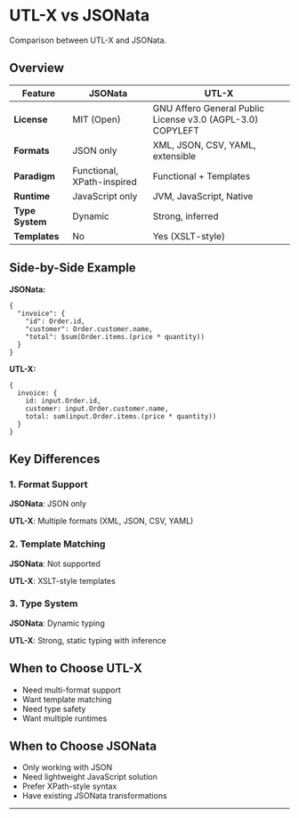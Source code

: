 # UTL-X vs JSONata

Comparison between UTL-X and JSONata.

## Overview

| Feature | JSONata | UTL-X |
|---------|---------|-------|
| **License** | MIT (Open) |  GNU Affero General Public License v3.0 (AGPL-3.0) COPYLEFT|
| **Formats** | JSON only | XML, JSON, CSV, YAML, extensible |
| **Paradigm** | Functional, XPath-inspired | Functional + Templates |
| **Runtime** | JavaScript only | JVM, JavaScript, Native |
| **Type System** | Dynamic | Strong, inferred |
| **Templates** | No | Yes (XSLT-style) |

## Side-by-Side Example

**JSONata:**
```jsonata
{
  "invoice": {
    "id": Order.id,
    "customer": Order.customer.name,
    "total": $sum(Order.items.(price * quantity))
  }
}
```

**UTL-X:**
```utlx
{
  invoice: {
    id: input.Order.id,
    customer: input.Order.customer.name,
    total: sum(input.Order.items.(price * quantity))
  }
}
```

## Key Differences

### 1. Format Support

**JSONata**: JSON only

**UTL-X**: Multiple formats (XML, JSON, CSV, YAML)

### 2. Template Matching

**JSONata**: Not supported

**UTL-X**: XSLT-style templates

### 3. Type System

**JSONata**: Dynamic typing

**UTL-X**: Strong, static typing with inference

## When to Choose UTL-X

- Need multi-format support
- Want template matching
- Need type safety
- Want multiple runtimes

## When to Choose JSONata

- Only working with JSON
- Need lightweight JavaScript solution
- Prefer XPath-style syntax
- Have existing JSONata transformations

---
